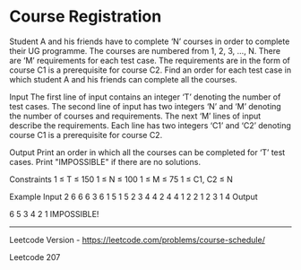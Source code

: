 # Course Registration

Student A and his friends have to complete ‘N’ courses in order to complete their UG programme. 
The courses are numbered from 1, 2, 3, …, N. There are ‘M’ requirements for each test case. The requirements are in the form of course C1 is a prerequisite for course C2.
Find an order for each test case in which student A and his friends can complete all the courses.

Input
The first line of input contains an integer ‘T’ denoting the number of test cases.
The second line of input has two integers ‘N’ and ‘M’ denoting the number of courses and requirements.
The next ‘M’ lines of input describe the requirements. Each line has two integers ‘C1’ and ‘C2’ denoting course C1 is a prerequisite for course C2.

Output
Print an order in which all the courses can be completed for ‘T’ test cases.
Print "IMPOSSIBLE" if there are no solutions.

Constraints
1 ≤ T ≤ 150
1 ≤ N ≤ 100
1 ≤ M ≤ 75
1 ≤ C1, C2 ≤ N

Example Input
2
6 6
6 3
6 1
5 1
5 2
3 4
4 2
4 4
1 2
2 1
2 3
1 4
Output

6 5 3 4 2 1
IMPOSSIBLE!






------------------------------------------------------------------------------------------------

Leetcode Version - https://leetcode.com/problems/course-schedule/

Leetcode 207
